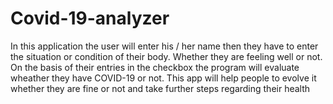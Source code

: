 # Covid-19-analyzer
In this application the user will enter his / her name then they have to enter the situation or condition of their body. Whether they are feeling well or not.  On the basis of their entries in the checkbox the program will evaluate wheather they have COVID-19 or not.  This app will help people to evolve it whether they are fine or not and take further steps regarding their  health
